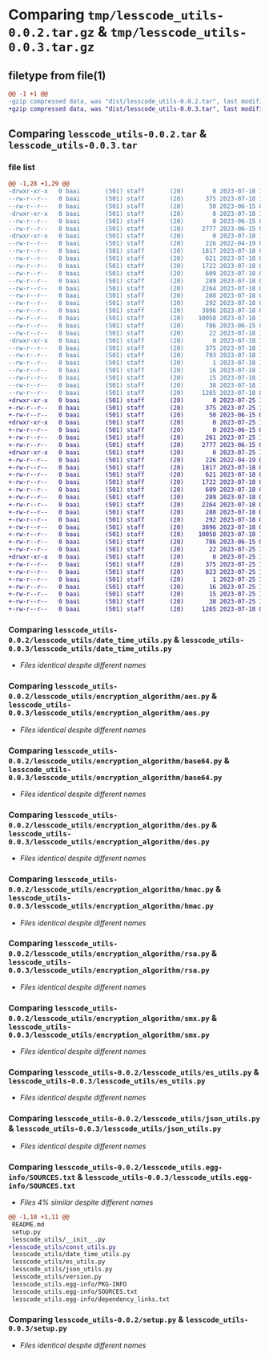 # Comparing `tmp/lesscode_utils-0.0.2.tar.gz` & `tmp/lesscode_utils-0.0.3.tar.gz`

## filetype from file(1)

```diff
@@ -1 +1 @@
-gzip compressed data, was "dist/lesscode_utils-0.0.2.tar", last modified: Tue Jul 18 10:49:18 2023, max compression
+gzip compressed data, was "dist/lesscode_utils-0.0.3.tar", last modified: Tue Jul 25 10:26:13 2023, max compression
```

## Comparing `lesscode_utils-0.0.2.tar` & `lesscode_utils-0.0.3.tar`

### file list

```diff
@@ -1,28 +1,29 @@
-drwxr-xr-x   0 baai       (501) staff       (20)        0 2023-07-18 10:49:18.000000 lesscode_utils-0.0.2/
--rw-r--r--   0 baai       (501) staff       (20)      375 2023-07-18 10:49:18.000000 lesscode_utils-0.0.2/PKG-INFO
--rw-r--r--   0 baai       (501) staff       (20)       50 2023-06-15 08:16:15.000000 lesscode_utils-0.0.2/README.md
-drwxr-xr-x   0 baai       (501) staff       (20)        0 2023-07-18 10:49:18.000000 lesscode_utils-0.0.2/lesscode_utils/
--rw-r--r--   0 baai       (501) staff       (20)        0 2023-06-15 07:55:10.000000 lesscode_utils-0.0.2/lesscode_utils/__init__.py
--rw-r--r--   0 baai       (501) staff       (20)     2777 2023-06-15 09:20:19.000000 lesscode_utils-0.0.2/lesscode_utils/date_time_utils.py
-drwxr-xr-x   0 baai       (501) staff       (20)        0 2023-07-18 10:49:18.000000 lesscode_utils-0.0.2/lesscode_utils/encryption_algorithm/
--rw-r--r--   0 baai       (501) staff       (20)      226 2022-04-19 02:49:20.000000 lesscode_utils-0.0.2/lesscode_utils/encryption_algorithm/__init__.py
--rw-r--r--   0 baai       (501) staff       (20)     1817 2023-07-18 06:03:34.000000 lesscode_utils-0.0.2/lesscode_utils/encryption_algorithm/aes.py
--rw-r--r--   0 baai       (501) staff       (20)      621 2023-07-18 07:00:16.000000 lesscode_utils-0.0.2/lesscode_utils/encryption_algorithm/base64.py
--rw-r--r--   0 baai       (501) staff       (20)     1722 2023-07-18 07:00:16.000000 lesscode_utils-0.0.2/lesscode_utils/encryption_algorithm/des.py
--rw-r--r--   0 baai       (501) staff       (20)      609 2023-07-18 07:00:16.000000 lesscode_utils-0.0.2/lesscode_utils/encryption_algorithm/hmac.py
--rw-r--r--   0 baai       (501) staff       (20)      289 2023-07-18 07:00:16.000000 lesscode_utils-0.0.2/lesscode_utils/encryption_algorithm/md5.py
--rw-r--r--   0 baai       (501) staff       (20)     2264 2023-07-18 07:00:16.000000 lesscode_utils-0.0.2/lesscode_utils/encryption_algorithm/rsa.py
--rw-r--r--   0 baai       (501) staff       (20)      288 2023-07-18 07:00:16.000000 lesscode_utils-0.0.2/lesscode_utils/encryption_algorithm/sha1.py
--rw-r--r--   0 baai       (501) staff       (20)      292 2023-07-18 07:00:16.000000 lesscode_utils-0.0.2/lesscode_utils/encryption_algorithm/sha256.py
--rw-r--r--   0 baai       (501) staff       (20)     3896 2023-07-18 07:00:16.000000 lesscode_utils-0.0.2/lesscode_utils/encryption_algorithm/smx.py
--rw-r--r--   0 baai       (501) staff       (20)    10058 2023-07-18 10:48:39.000000 lesscode_utils-0.0.2/lesscode_utils/es_utils.py
--rw-r--r--   0 baai       (501) staff       (20)      786 2023-06-15 08:16:15.000000 lesscode_utils-0.0.2/lesscode_utils/json_utils.py
--rw-r--r--   0 baai       (501) staff       (20)       22 2023-07-18 10:48:59.000000 lesscode_utils-0.0.2/lesscode_utils/version.py
-drwxr-xr-x   0 baai       (501) staff       (20)        0 2023-07-18 10:49:18.000000 lesscode_utils-0.0.2/lesscode_utils.egg-info/
--rw-r--r--   0 baai       (501) staff       (20)      375 2023-07-18 10:49:18.000000 lesscode_utils-0.0.2/lesscode_utils.egg-info/PKG-INFO
--rw-r--r--   0 baai       (501) staff       (20)      793 2023-07-18 10:49:18.000000 lesscode_utils-0.0.2/lesscode_utils.egg-info/SOURCES.txt
--rw-r--r--   0 baai       (501) staff       (20)        1 2023-07-18 10:49:18.000000 lesscode_utils-0.0.2/lesscode_utils.egg-info/dependency_links.txt
--rw-r--r--   0 baai       (501) staff       (20)       16 2023-07-18 10:49:18.000000 lesscode_utils-0.0.2/lesscode_utils.egg-info/requires.txt
--rw-r--r--   0 baai       (501) staff       (20)       15 2023-07-18 10:49:18.000000 lesscode_utils-0.0.2/lesscode_utils.egg-info/top_level.txt
--rw-r--r--   0 baai       (501) staff       (20)       38 2023-07-18 10:49:18.000000 lesscode_utils-0.0.2/setup.cfg
--rw-r--r--   0 baai       (501) staff       (20)     1265 2023-07-18 07:12:36.000000 lesscode_utils-0.0.2/setup.py
+drwxr-xr-x   0 baai       (501) staff       (20)        0 2023-07-25 10:26:13.000000 lesscode_utils-0.0.3/
+-rw-r--r--   0 baai       (501) staff       (20)      375 2023-07-25 10:26:13.000000 lesscode_utils-0.0.3/PKG-INFO
+-rw-r--r--   0 baai       (501) staff       (20)       50 2023-06-15 08:16:15.000000 lesscode_utils-0.0.3/README.md
+drwxr-xr-x   0 baai       (501) staff       (20)        0 2023-07-25 10:26:13.000000 lesscode_utils-0.0.3/lesscode_utils/
+-rw-r--r--   0 baai       (501) staff       (20)        0 2023-06-15 07:55:10.000000 lesscode_utils-0.0.3/lesscode_utils/__init__.py
+-rw-r--r--   0 baai       (501) staff       (20)      261 2023-07-25 10:26:09.000000 lesscode_utils-0.0.3/lesscode_utils/const_utils.py
+-rw-r--r--   0 baai       (501) staff       (20)     2777 2023-06-15 09:20:19.000000 lesscode_utils-0.0.3/lesscode_utils/date_time_utils.py
+drwxr-xr-x   0 baai       (501) staff       (20)        0 2023-07-25 10:26:13.000000 lesscode_utils-0.0.3/lesscode_utils/encryption_algorithm/
+-rw-r--r--   0 baai       (501) staff       (20)      226 2022-04-19 02:49:20.000000 lesscode_utils-0.0.3/lesscode_utils/encryption_algorithm/__init__.py
+-rw-r--r--   0 baai       (501) staff       (20)     1817 2023-07-18 06:03:34.000000 lesscode_utils-0.0.3/lesscode_utils/encryption_algorithm/aes.py
+-rw-r--r--   0 baai       (501) staff       (20)      621 2023-07-18 07:00:16.000000 lesscode_utils-0.0.3/lesscode_utils/encryption_algorithm/base64.py
+-rw-r--r--   0 baai       (501) staff       (20)     1722 2023-07-18 07:00:16.000000 lesscode_utils-0.0.3/lesscode_utils/encryption_algorithm/des.py
+-rw-r--r--   0 baai       (501) staff       (20)      609 2023-07-18 07:00:16.000000 lesscode_utils-0.0.3/lesscode_utils/encryption_algorithm/hmac.py
+-rw-r--r--   0 baai       (501) staff       (20)      289 2023-07-18 07:00:16.000000 lesscode_utils-0.0.3/lesscode_utils/encryption_algorithm/md5.py
+-rw-r--r--   0 baai       (501) staff       (20)     2264 2023-07-18 07:00:16.000000 lesscode_utils-0.0.3/lesscode_utils/encryption_algorithm/rsa.py
+-rw-r--r--   0 baai       (501) staff       (20)      288 2023-07-18 07:00:16.000000 lesscode_utils-0.0.3/lesscode_utils/encryption_algorithm/sha1.py
+-rw-r--r--   0 baai       (501) staff       (20)      292 2023-07-18 07:00:16.000000 lesscode_utils-0.0.3/lesscode_utils/encryption_algorithm/sha256.py
+-rw-r--r--   0 baai       (501) staff       (20)     3896 2023-07-18 07:00:16.000000 lesscode_utils-0.0.3/lesscode_utils/encryption_algorithm/smx.py
+-rw-r--r--   0 baai       (501) staff       (20)    10058 2023-07-18 10:48:39.000000 lesscode_utils-0.0.3/lesscode_utils/es_utils.py
+-rw-r--r--   0 baai       (501) staff       (20)      786 2023-06-15 08:16:15.000000 lesscode_utils-0.0.3/lesscode_utils/json_utils.py
+-rw-r--r--   0 baai       (501) staff       (20)       22 2023-07-25 10:26:09.000000 lesscode_utils-0.0.3/lesscode_utils/version.py
+drwxr-xr-x   0 baai       (501) staff       (20)        0 2023-07-25 10:26:13.000000 lesscode_utils-0.0.3/lesscode_utils.egg-info/
+-rw-r--r--   0 baai       (501) staff       (20)      375 2023-07-25 10:26:13.000000 lesscode_utils-0.0.3/lesscode_utils.egg-info/PKG-INFO
+-rw-r--r--   0 baai       (501) staff       (20)      823 2023-07-25 10:26:13.000000 lesscode_utils-0.0.3/lesscode_utils.egg-info/SOURCES.txt
+-rw-r--r--   0 baai       (501) staff       (20)        1 2023-07-25 10:26:13.000000 lesscode_utils-0.0.3/lesscode_utils.egg-info/dependency_links.txt
+-rw-r--r--   0 baai       (501) staff       (20)       16 2023-07-25 10:26:13.000000 lesscode_utils-0.0.3/lesscode_utils.egg-info/requires.txt
+-rw-r--r--   0 baai       (501) staff       (20)       15 2023-07-25 10:26:13.000000 lesscode_utils-0.0.3/lesscode_utils.egg-info/top_level.txt
+-rw-r--r--   0 baai       (501) staff       (20)       38 2023-07-25 10:26:13.000000 lesscode_utils-0.0.3/setup.cfg
+-rw-r--r--   0 baai       (501) staff       (20)     1265 2023-07-18 07:12:36.000000 lesscode_utils-0.0.3/setup.py
```

### Comparing `lesscode_utils-0.0.2/lesscode_utils/date_time_utils.py` & `lesscode_utils-0.0.3/lesscode_utils/date_time_utils.py`

 * *Files identical despite different names*

### Comparing `lesscode_utils-0.0.2/lesscode_utils/encryption_algorithm/aes.py` & `lesscode_utils-0.0.3/lesscode_utils/encryption_algorithm/aes.py`

 * *Files identical despite different names*

### Comparing `lesscode_utils-0.0.2/lesscode_utils/encryption_algorithm/base64.py` & `lesscode_utils-0.0.3/lesscode_utils/encryption_algorithm/base64.py`

 * *Files identical despite different names*

### Comparing `lesscode_utils-0.0.2/lesscode_utils/encryption_algorithm/des.py` & `lesscode_utils-0.0.3/lesscode_utils/encryption_algorithm/des.py`

 * *Files identical despite different names*

### Comparing `lesscode_utils-0.0.2/lesscode_utils/encryption_algorithm/hmac.py` & `lesscode_utils-0.0.3/lesscode_utils/encryption_algorithm/hmac.py`

 * *Files identical despite different names*

### Comparing `lesscode_utils-0.0.2/lesscode_utils/encryption_algorithm/rsa.py` & `lesscode_utils-0.0.3/lesscode_utils/encryption_algorithm/rsa.py`

 * *Files identical despite different names*

### Comparing `lesscode_utils-0.0.2/lesscode_utils/encryption_algorithm/smx.py` & `lesscode_utils-0.0.3/lesscode_utils/encryption_algorithm/smx.py`

 * *Files identical despite different names*

### Comparing `lesscode_utils-0.0.2/lesscode_utils/es_utils.py` & `lesscode_utils-0.0.3/lesscode_utils/es_utils.py`

 * *Files identical despite different names*

### Comparing `lesscode_utils-0.0.2/lesscode_utils/json_utils.py` & `lesscode_utils-0.0.3/lesscode_utils/json_utils.py`

 * *Files identical despite different names*

### Comparing `lesscode_utils-0.0.2/lesscode_utils.egg-info/SOURCES.txt` & `lesscode_utils-0.0.3/lesscode_utils.egg-info/SOURCES.txt`

 * *Files 4% similar despite different names*

```diff
@@ -1,10 +1,11 @@
 README.md
 setup.py
 lesscode_utils/__init__.py
+lesscode_utils/const_utils.py
 lesscode_utils/date_time_utils.py
 lesscode_utils/es_utils.py
 lesscode_utils/json_utils.py
 lesscode_utils/version.py
 lesscode_utils.egg-info/PKG-INFO
 lesscode_utils.egg-info/SOURCES.txt
 lesscode_utils.egg-info/dependency_links.txt
```

### Comparing `lesscode_utils-0.0.2/setup.py` & `lesscode_utils-0.0.3/setup.py`

 * *Files identical despite different names*

